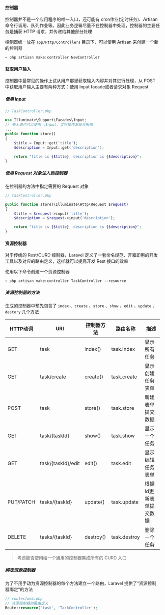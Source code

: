 #### 控制器

控制器并不是一个应用程序的唯一入口，还可能有 cron作业(定时任务)、Artisan 命令行调用、队列作业等。因此业务逻辑尽量不在控制器中处理，控制器的主要任务是捕获 HTTP 请求，并传递给其他部分处理

控制器统一放在 `app/Http/Controllers` 目录下，可以使用 Artisan 来创建一个新的控制器

`~ php artisan make:controller NewController`

#### 获取用户输入

控制器中最常见的操作上试从用户那里获取输入内容并对其进行处理，从 POST 中获取用户输入主要有两种方式：使用 Input facade或者请求对象 Request

##### 使用 Input

````php
// TaskController.php

use Illuminate\Support\Facades\Input;
// 书上说也可以使用 \Input，实际操作发现会报错
...
public function store()
{
    $title = Input::get('title');
    $description = Input::get('description');
    
    return "title is {$title}, description is {$description}";
}
````

##### 使用 Request 对象注入到控制器

在控制器的方法中指定需要的 Request 对象

````php
// TaskController.php

public function store(\Illuminate\Http\Request $request)
{
    $title = $request->input('title');
    $description = $request->input('description');

    return "title is {$title}, description is {$description}";
}
````

#### 资源控制器

对于传统的 Rest/CURD 控制器，Laravel 定义了一套命名规范、开箱即用的开发工具以及对应的路由定义，这样就可以提高开发 Rest 接口的效率

使用以下命令创建一个资源控制器

`~ php artisan make:controller TaskController --resource`

##### 资源控制器的方法

生成的控制器中预先包含了 `index` 、`create` 、`store` 、`show` 、`edit` 、`update`  、`destory` 几个方法

|HTTP动词|URI|控制器方法|路由名称|描述|
|----|----|----|----|----|
|GET|task|index()|task.index|显示所有任务|
|GET|task/create|create()|task.create|显示创建任务表单|
|POST|task|store()|task.store|新建表单提交数据|
|GET|task/{taskId}|show()|task.show|显示一个任务|
|GET|task/{taskId}/edit|edit()|task.edit|显示编辑任务表单|
|PUT/PATCH|tasks/{taskId}|update()|task.update|根据Id更新表单提交数据|
|DELETE|tasks/{taskId}|destroy()|task.destroy|删除一个任务|

> 考虑能否使用给一个通用的控制器集成所有的 CURD 入口

##### 绑定资源控制器

为了不用手动为资源控制器的每个方法建立一个路由，Laravel 提供了“资源控制器绑定”的方法

````php
// routes/web.php
// 资源控制器的路由定义
Route::resource('task', 'TaskController');
````